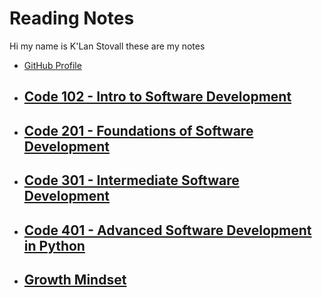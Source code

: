 # Reading Notes

Hi my name is K'Lan Stovall these are my notes

- [GitHub Profile](https://github.com/KSTOV)

- ## [Code 102 - Intro to Software Development](102/102_ReadingNotes.md)

- ## [Code 201 - Foundations of Software Development](201/201_ReadingNotes.md)

- ## [Code 301 - Intermediate Software Development](301/301_ReadingNotes.md)

- ## [Code 401 - Advanced Software Development in Python](401/401_ReadingNotes.md)

- ## [Growth Mindset](GrowthMindset.md)
